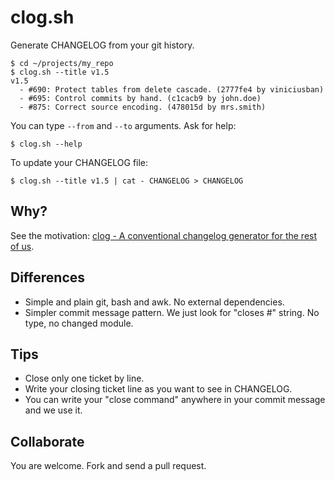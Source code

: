 clog.sh
=======

Generate CHANGELOG from your git history.

```
$ cd ~/projects/my_repo
$ clog.sh --title v1.5
v1.5
  - #690: Protect tables from delete cascade. (2777fe4 by viniciusban)
  - #695: Control commits by hand. (c1cacb9 by john.doe)
  - #875: Correct source encoding. (478015d by mrs.smith)
```

You can type `--from` and `--to` arguments. Ask for help:

```
$ clog.sh --help
```

To update your CHANGELOG file:

```
$ clog.sh --title v1.5 | cat - CHANGELOG > CHANGELOG
```


Why?
----

See the motivation: [clog - A conventional changelog generator for the rest of us](http://blog.thoughtram.io/announcements/tools/2014/09/18/announcing-clog-a-conventional-changelog-generator-for-the-rest-of-us.html).


Differences
-----------

- Simple and plain git, bash and awk. No external dependencies.
- Simpler commit message pattern. We just look for "closes #" string. No type, no changed module.

Tips
----

- Close only one ticket by line.
- Write your closing ticket line as you want to see in CHANGELOG.
- You can write your "close command" anywhere in your commit message and we use it.

Collaborate
-----------

You are welcome. Fork and send a pull request.
